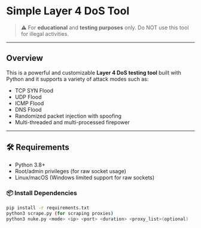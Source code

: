 # Simple Layer 4 DoS Tool 

> ⚠️ For **educational** and **testing purposes** only. Do NOT use this tool for illegal activities.  

---

## Overview

This is a powerful and customizable **Layer 4 DoS testing tool** built with Python and it supports a variety of attack modes such as:

- TCP SYN Flood
- UDP Flood
- ICMP Flood
- DNS Flood 
- Randomized packet injection with spoofing
- Multi-threaded and multi-processed firepower

---

## 🛠️ Requirements

- Python 3.8+
- Root/admin privileges (for raw socket usage)
- Linux/macOS (Windows limited support for raw sockets)

### 📦 Install Dependencies

```bash
pip install -r requirements.txt
python3 scrape.py (for scraping proxies)
python3 nuke.py <mode> <ip> <port> <duration> <proxy_list>(optional)
